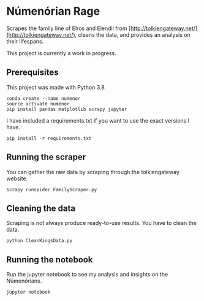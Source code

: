 # Númenórian Rage

Scrapes the family line of Elros and Elendil from [http://tolkiengateway.net/](http://tolkiengateway.net/), cleans the data, and provides an analysis on their lifespans.

This project is currently a work in progress.

## Prerequisites
This project was made with Python 3.8

```
conda create --name numenor
source activate numenor
pip install pandas matplotlib scrapy jupyter
```
I have included a requirements.txt if you want to use the exact versions I have.

`pip install -r requirements.txt`

## Running the scraper
You can gather the raw data by scraping through the tolkiengateway website.

`scrapy runspider FamilyScraper.py`

## Cleaning the data
Scraping is not always produce ready-to-use results. You have to clean the data.

`python CleanKingsData.py`

## Running the notebook
Run the jupyter notebook to see my analysis and insights on the Númenórians.

`jupyter notebook`
